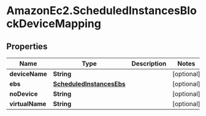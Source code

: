 # AmazonEc2.ScheduledInstancesBlockDeviceMapping

## Properties

Name | Type | Description | Notes
------------ | ------------- | ------------- | -------------
**deviceName** | **String** |  | [optional] 
**ebs** | [**ScheduledInstancesEbs**](ScheduledInstancesEbs.md) |  | [optional] 
**noDevice** | **String** |  | [optional] 
**virtualName** | **String** |  | [optional] 


